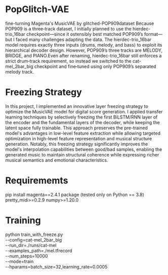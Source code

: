 # PopGlitch-VAE
fine-turning Magenta's MusicVAE by glitched-POP909dataset
Because POP909 is a three‑track dataset, I initially planned to use the hierdec-trio_16bar checkpoint—since it ostensibly best matched POP909’s format—but I faced many challenges adapting the data. The hierdec-trio_16bar model requires exactly three inputs (drums, melody, and bass) to exploit its hierarchical decoder design. However, POP909’s three tracks are MELODY, BRIDGE, and PIANO.Even after renaming, hierdec-trio_16bar still enforces a strict drum‑track requirement, so instead we switched to the cat-mel_2bar_big checkpoint and fine‑tuned using only POP909’s separated melody track.
#  Freezing Strategy
In this project, I implemented an innovative layer freezing strategy to optimize the MusicVAE model for digital score generation. I applied transfer learning techniques by selectively freezing the first BiLSTM/RNN layer of the encoder and the fundamental layers of the decoder, while keeping the latent space fully trainable. This approach preserves the pre-trained model's advantages in low-level feature extraction while allowing targeted optimization in high-level feature representation and musical structure generation. Notably, this freezing strategy significantly improves the model's interpolation capabilities between good/bad samples, enabling the generated music to maintain structural coherence while expressing richer musical semantics and emotional characteristics.
# Requirememts
pip install magenta==2.4.1 package (tested only on Python == 3.8)
pretty_midi>=0.2.9
numpy>=1.20.0
# Training
python train_with_freeze.py \
  --config=cat-mel_2bar_big \
  --run_dir=./runs/cat-mel \
  --examples_path=./mel.tfrecord \
  --num_steps=10000 \
  --mode=train \
  --hparams=batch_size=32,learning_rate=0.0005
